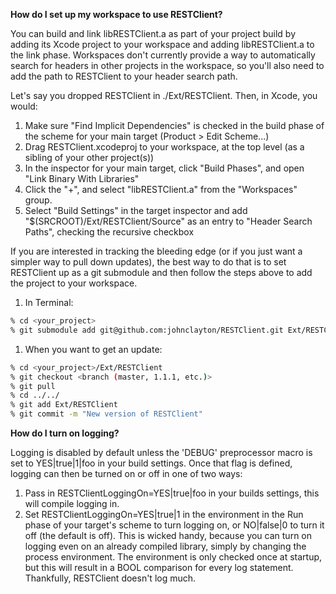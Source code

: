 **How do I set up my workspace to use RESTClient?**

You can build and link libRESTClient.a as part of your project build by adding its Xcode project to your workspace and adding libRESTClient.a to the link phase. Workspaces don't currently provide a way to automatically search for headers in other projects in the workspace, so you'll also need to add the path to RESTClient to your header search path.  

Let's say you dropped RESTClient in ./Ext/RESTClient. Then, in Xcode, you would:

1. Make sure "Find Implicit Dependencies" is checked in the build phase of the scheme for your main target (Product > Edit Scheme...)
1. Drag RESTClient.xcodeproj to your workspace, at the top level (as a sibling of your other project(s))
1. In the inspector for your main target, click "Build Phases", and open "Link Binary With Libraries"
1. Click the "+", and select "libRESTClient.a" from the "Workspaces" group.
1. Select "Build Settings" in the target inspector and add "$(SRCROOT)/Ext/RESTClient/Source" as an entry to "Header Search Paths", checking the recursive checkbox

If you are interested in tracking the bleeding edge (or if you just want a simpler way to pull down updates), the best way to do that is to set RESTClient up as a git submodule and then follow the steps above to add the project to your workspace.

1. In Terminal:
```sh
% cd <your_project>  
% git submodule add git@github.com:johnclayton/RESTClient.git Ext/RESTClient  
```
1. When you want to get an update:
```sh
% cd <your_project>/Ext/RESTClient  
% git checkout <branch (master, 1.1.1, etc.)>  
% git pull  
% cd ../../  
% git add Ext/RESTClient  
% git commit -m "New version of RESTClient"  
```


**How do I turn on logging?**

Logging is disabled by default unless the 'DEBUG' preprocessor macro is set to YES|true|1|foo in your build settings. Once that flag is defined, logging can then be turned on or off in one of two ways:

1. Pass in RESTClientLoggingOn=YES|true|foo in your builds settings, this will compile logging in.
1. Set RESTClientLoggingOn=YES|true|1 in the environment in the Run phase of your target's scheme to turn logging on, or NO|false|0 to turn it off (the default is off). This is wicked handy, because you can turn on logging even on an already compiled library, simply by changing the process environment. The environment is only checked once at startup, but this will result in a BOOL comparison for every log statement. Thankfully, RESTClient doesn't log much.
